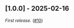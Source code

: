 ## [1.0.0] - 2025-02-16

_First release._ ([#10](https://github.com/KrzysztofMolon/sandbox/pull/10))
